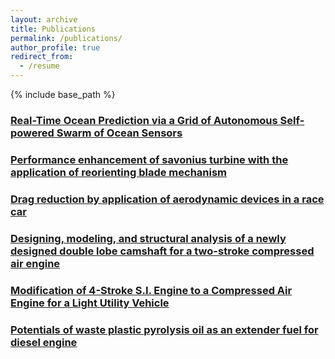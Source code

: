 ```yaml
---
layout: archive
title: Publications
permalink: /publications/
author_profile: true
redirect_from:
  - /resume
---
```


{% include base_path %}

### [Real-Time Ocean Prediction via a Grid of Autonomous Self-powered Swarm of Ocean Sensors](https://link.springer.com/chapter/10.1007/978-3-031-53652-6_18)

### [Performance enhancement of savonius turbine with the application of reorienting blade mechanism](https://www.tandfonline.com/doi/full/10.1080/15567036.2021.1948635)

### [Drag reduction by application of aerodynamic devices in a race car](https://aia.springeropen.com/articles/10.1186/s42774-020-00054-7)

### [Designing, modeling, and structural analysis of a newly designed double lobe camshaft for a two-stroke compressed air engine](https://www.sciencedirect.com/science/article/pii/S2214785321051361)

### [Modification of 4-Stroke S.I. Engine to a Compressed Air Engine for a Light Utility Vehicle](https://iopscience.iop.org/article/10.1088/1757-899X/804/1/012006/meta)

### [Potentials of waste plastic pyrolysis oil as an extender fuel for diesel engine](https://link.springer.com/article/10.1007/s12517-020-05574-6)

